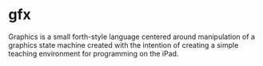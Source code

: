 gfx
===

Graphics is a small forth-style language centered around manipulation of a graphics state machine created with the intention of creating a simple teaching environment for programming on the iPad.
